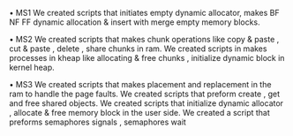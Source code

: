 •	MS1
     We created scripts that initiates empty dynamic allocator, makes BF NF FF dynamic allocation & insert with merge empty memory blocks.



•	MS2
     We created scripts that makes chunk operations like copy & paste , cut & paste , delete , share chunks in ram.
     We created scripts in makes processes in kheap  like allocating & free chunks , initialize dynamic block in kernel heap.


•	MS3
     We created scripts that makes placement and replacement in the ram to handle the page faults.
     We created scripts that preform create , get and free shared objects. 
     We created scripts that initialize dynamic allocator , allocate & free memory block in the user side.
     We created a script that preforms semaphores signals , semaphores wait 
	 
